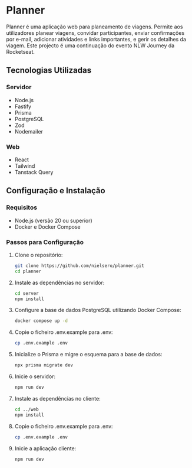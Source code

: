 # Planner

Planner é uma aplicação web para planeamento de viagens. Permite aos utilizadores planear viagens, convidar participantes, enviar confirmações por e-mail, adicionar atividades e links importantes, e gerir os detalhes da viagem. Este projecto é uma continuação do evento NLW Journey da Rocketseat.

## Tecnologias Utilizadas

### Servidor

- Node.js
- Fastify
- Prisma
- PostgreSQL
- Zod
- Nodemailer

### Web

- React
- Tailwind
- Tanstack Query

## Configuração e Instalação

### Requisitos

- Node.js (versão 20 ou superior)
- Docker e Docker Compose

### Passos para Configuração

1. Clone o repositório:

   ```bash
   git clone https://github.com/nielsero/planner.git
   cd planner
   ```

2. Instale as dependências no servidor:

   ```bash
   cd server
   npm install
   ```

3. Configure a base de dados PostgreSQL utilizando Docker Compose:

   ```bash
   docker compose up -d
   ```

4. Copie o ficheiro .env.example para .env:

   ```bash
   cp .env.example .env
   ```

5. Inicialize o Prisma e migre o esquema para a base de dados:

   ```bash
   npx prisma migrate dev
   ```

6. Inicie o servidor:

   ```bash
   npm run dev
   ```

7. Instale as dependências no cliente:

   ```bash
   cd ../web
   npm install
   ```

8. Copie o ficheiro .env.example para .env:

   ```bash
   cp .env.example .env
   ```

9. Inicie a aplicação cliente:

   ```bash
   npm run dev
   ```
